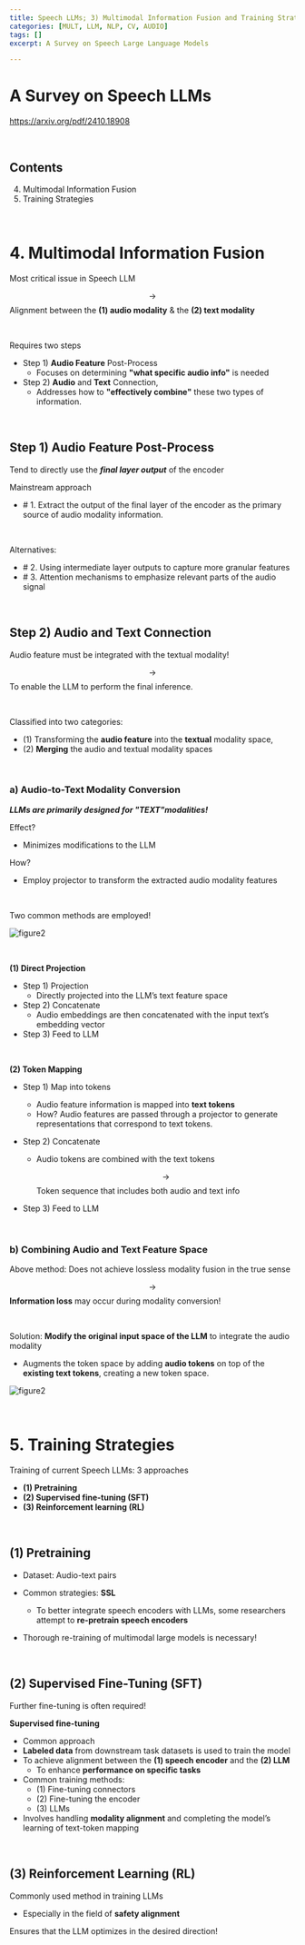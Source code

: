 ```yaml
---
title: Speech LLMs; 3) Multimodal Information Fusion and Training Strategies
categories: [MULT, LLM, NLP, CV, AUDIO]
tags: []
excerpt: A Survey on Speech Large Language Models

---
```


<script src="https://cdn.mathjax.org/mathjax/latest/MathJax.js?config=TeX-AMS-MML_HTMLorMML" type="text/javascript"></script>

# A Survey on Speech LLMs

https://arxiv.org/pdf/2410.18908

<br>

## Contents

4. Multimodal Information Fusion
5. Training Strategies

<br>

# 4. Multimodal Information Fusion

Most critical issue in Speech LLM

$$\rightarrow$$ Alignment between the **(1) audio modality** & the **(2) text modality**

<br>

Requires two steps

- Step 1) **Audio Feature** Post-Process
  - Focuses on determining **"what specific audio info"** is needed
- Step 2) **Audio** and **Text** Connection,
  - Addresses how to **"effectively combine"** these two types of information.

<br>

## Step 1) Audio Feature Post-Process

Tend to directly use the ***final layer output*** of the encoder

Mainstream approach

- \# 1. Extract the output of the final layer of the encoder as the primary source of audio modality information.

<br>

Alternatives:

- \# 2. Using intermediate layer outputs to capture more granular features
- \# 3. Attention mechanisms to emphasize relevant parts of the audio signal

<br>

## Step 2) Audio and Text Connection

Audio feature must be integrated with the textual modality!

$$\rightarrow$$ To enable the LLM to perform the final inference. 

<br>

Classified into two categories:

- (1) Transforming the **audio feature** into the **textual** modality space,
- (2) **Merging** the audio and textual modality spaces

<br>

### a) Audio-to-Text Modality Conversion

***LLMs are primarily designed for "TEXT"modalities!***

Effect?

- Minimizes modifications to the LLM

How? 

- Employ projector to transform the extracted audio modality features

<br>

Two common methods are employed!

![figure2](/assets/img/llm/img535.png)

<br>

**(1) Direct Projection**

- Step 1) Projection
  - Directly projected into the LLM’s text feature space
- Step 2) Concatenate
  - Audio embeddings are then concatenated with the input text’s embedding vector
- Step 3) Feed to LLM

<br>

**(2) Token Mapping**

- Step 1) Map into tokens

  - Audio feature information is mapped into **text tokens**
  - How? Audio features are passed through a projector to generate representations that correspond to text tokens. 

- Step 2) Concatenate

  - Audio tokens are combined with the text tokens

    $$\rightarrow$$ Token sequence that includes both audio and text info

- Step 3) Feed to LLM

<br>

### b) Combining Audio and Text Feature Space

Above method: Does not achieve lossless modality fusion in the true sense

$$\rightarrow$$ **Information loss** may occur during modality conversion!

<br>

Solution: **Modify the original input space of the LLM** to integrate the audio modality

- Augments the token space by adding **audio tokens** on top of the **existing text tokens**, creating a new token space. 

![figure2](/assets/img/llm/img536.png)

<br>

# 5. Training Strategies

Training of current Speech LLMs: 3 approaches

- **(1) Pretraining**
- **(2) Supervised fine-tuning (SFT)**
- **(3) Reinforcement learning (RL)**

<br>

## (1) Pretraining

- Dataset: Audio-text pairs

- Common strategies: **SSL**
  - To better integrate speech encoders with LLMs, some researchers attempt to **re-pretrain speech encoders**

- Thorough re-training of multimodal large models is necessary!

<br>

## (2) Supervised Fine-Tuning (SFT)

Further fine-tuning is often required!

**Supervised fine-tuning**

- Common approach
- **Labeled data** from downstream task datasets is used to train the model
- To achieve alignment between the **(1) speech encoder** and the **(2) LLM**
  - To enhance **performance on specific tasks**
- Common training methods:
  - (1) Fine-tuning connectors
  - (2) Fine-tuning the encoder
  - (3) LLMs
- Involves handling **modality alignment** and completing the model’s learning of text-token mapping

<br>

## (3) Reinforcement Learning (RL)

Commonly used method in training LLMs

- Especially in the field of **safety alignment**

Ensures that the LLM optimizes in the desired direction!

 <br>

